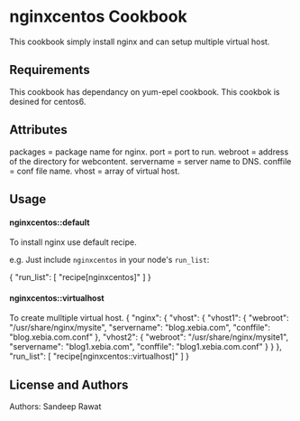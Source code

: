 nginxcentos Cookbook
====================
This cookbook simply install nginx and can setup multiple virtual host.

Requirements
------------
This cookbook has dependancy on yum-epel cookbook. This cookbok is desined for centos6.

Attributes
----------

packages = package name for nginx.
port = port to run.
webroot = address of the directory for webcontent.
servername = server name to DNS.
conffile = conf file name.
vhost = array of virtual host.


Usage
-----
#### nginxcentos::default
To install nginx use default recipe.

e.g.
Just include `nginxcentos` in your node's `run_list`:

{
  "run_list": [
    "recipe[nginxcentos]"
  ]
}

#### nginxcentos::virtualhost
To create mulltiple virtual host.
{
   "nginx": {
      "vhost": {
        "vhost1": {
          "webroot": "/usr/share/nginx/mysite",
              "servername": "blog.xebia.com",
              "conffile": "blog.xebia.com.conf"
              },
         "vhost2": {
           "webroot": "/usr/share/nginx/mysite1",
              "servername": "blog1.xebia.com",
              "conffile": "blog1.xebia.com.conf"
              }
            }
	  },
   "run_list": [
       "recipe[nginxcentos::virtualhost]"
               ]
}

License and Authors
-------------------
Authors: Sandeep Rawat
